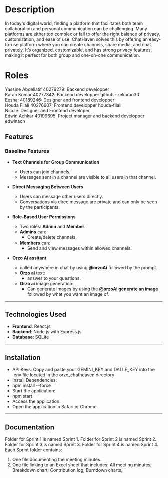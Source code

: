 # Description

In today's digital world, finding a platform that facilitates both team collaboration and personal communication can be challenging. Many platforms are either too complex or fail to offer the right balance of privacy, customization, and ease of use. ChatHaven solves this by offering an easy-to-use platform where you can create channels, share media, and chat privately. It’s organized, customizable, and has strong privacy features, making it perfect for both group and one-on-one communication.

# Roles

Yassine Abdellatif 40279279: Backend developper
<br/>
Karan Kumar 40277342: Backend developper github : zekaran30
<br/>
Eesha: 40189246: Designer and frontend developper
<br/>
Houda Filali 40276607: Frontend developper
houda-filali
<br/>
Nicole: Designer and Frontend developer
<br/>
Edwin Achkar 40199695: Project manager and backend developper
edwinach
<br/>

## Features

### Baseline Features

-   **Text Channels for Group Communication**

    -   Users can join channels.
    -   Messages sent in a channel are visible to all users in that channel.

-   **Direct Messaging Between Users**

    -   Users can message other users directly.
    -   Conversations via direc message are private and can only be seen by the participants.

-   **Role-Based User Permissions**

    -   Two roles: **Admin** and **Member**.
    -   **Admins** can:
        -   Create/delete channels.
    -   **Members** can:
        -   Send and view messages within allowed channels.

-   **Orzo Ai assitant**
    -   called anywhere in chat by using **@orzoAi** followed by the prompt.
    -   **Orzo ai** text:
        -   answer to your questions.
    -   **Orzo ai** image generation:
        -   Can generate images by using the **@orzoAi generate an image** followed by what you want an image of.

---

## Technologies Used

-   **Frontend**: React.js
-   **Backend**: Node.js with Express.js
-   **Database**: SQLite

---

## Installation
- API Keys: Copy and paste your GEMINI_KEY and DALLE_KEY into the .env file located in the orzo_chatheaven directory
- Install Dependencies:
- npm install --force
- Start the application:
- npm start
- Access the application:
- Open the application in Safari or Chrome.

---

## Documentation
Folder for Sprint 1 is named Sprint 1.
Folder for Sprint 2 is named Sprint 2.
Folder for Sprint 3 is named Sprint 3.
Folder for Sprint 4 is named Sprint 4.
Each Sprint folder contains:
1. One file documenting the meeting minutes.
2. One file linking to an Excel sheet that includes:
All meeting minutes;
Breakdown chart;
Contribution log;
Burndown charts;
